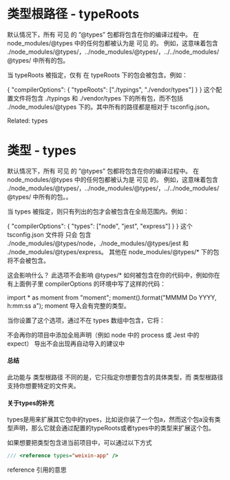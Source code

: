 # 类型根路径 - typeRoots

默认情况下，所有 可见 的 ”@types” 包都将包含在你的编译过程中。 在 node_modules/@types 中的任何包都被认为是 可见 的。 例如，这意味着包含 ./node_modules/@types/，../node_modules/@types/，../../node_modules/@types/ 中所有的包。

当 typeRoots 被指定，仅有 在 typeRoots 下的包会被包含。例如：

{
  "compilerOptions": {
    "typeRoots": ["./typings", "./vendor/types"]
  }
}
这个配置文件将包含 ./typings 和 ./vendor/types 下的所有包，而不包括 ./node_modules/@types 下的。其中所有的路径都是相对于 tsconfig.json。

Related:
types

# 类型 - types

默认情况下，所有 可见 的 ”@types” 包都将包含在你的编译过程中。 在 node_modules/@types 中的任何包都被认为是 可见 的。 例如，这意味着包含 ./node_modules/@types/，../node_modules/@types/，../../node_modules/@types/ 中所有的包。。

当 types 被指定，则只有列出的包才会被包含在全局范围内。例如：

{
  "compilerOptions": {
    "types": ["node", "jest", "express"]
  }
}
这个 tsconfig.json 文件将 只会 包含 ./node_modules/@types/node，./node_modules/@types/jest 和 ./node_modules/@types/express。 其他在 node_modules/@types/* 下的包将不会被包含。

这会影响什么？
此选项不会影响 @types/* 如何被包含在你的代码中，例如你在有上面例子里 compilerOptions 的环境中写了这样的代码：

import * as moment from "moment";
moment().format("MMMM Do YYYY, h:mm:ss a");
moment 导入会有完整的类型。

当你设置了这个选项，通过不在 types 数组中包含，它将：

不会再你的项目中添加全局声明（例如 node 中的 process 或 Jest 中的 expect）
导出不会出现再自动导入的建议中

#### 总结

此功能与 类型根路径 不同的是，它只指定你想要包含的具体类型，而 类型根路径 支持你想要特定的文件夹。

#### 关于types的补充

types是用来扩展其它包中的types，比如说你装了一个包a，然而这个包a没有类型声明，那么它就会通过配置的typeRoots或者types中的类型来扩展这个包。

如果想要把类型包含进当前项目中，可以通过以下方式

``` ts
/// <reference types="weixin-app" />
```

reference 引用的意思